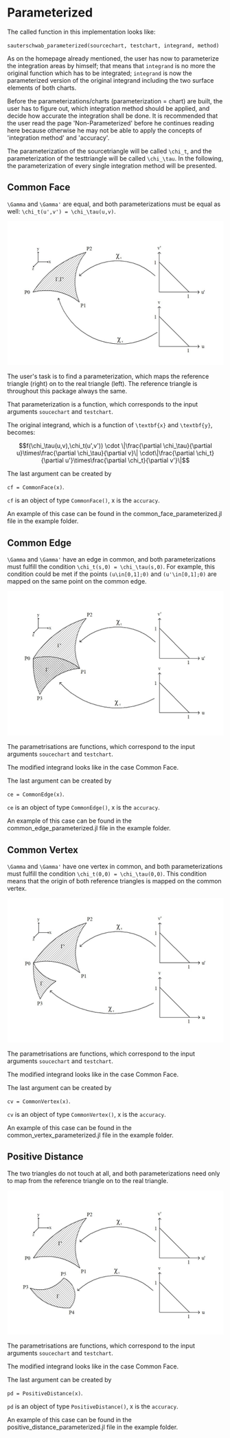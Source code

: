 # Parameterized


The called function in this implementation looks like:

`sauterschwab_parameterized(sourcechart, testchart, integrand, method)`

As on the homepage already mentioned, the user has now to parameterize the integration areas by himself; that means that `integrand` is no more the original function which has to be integrated; `integrand` is now the parameterized version of the original integrand including the two surface elements of both charts.

Before the parameterizations/charts (parameterization = chart) are built, the user has to figure out, which integration method should be applied, and decide how accurate the integration shall be done. It is recommended that the user read the page 'Non-Parameterized' before he continues reading here because otherwise he may not be able to apply the concepts of 'integration method' and 'accuracy'.

The parameterization of the sourcetriangle will be called ``\chi_t``, and the parameterization of the testtriangle will be called ``\chi_\tau``. In the following, the parameterization of every single integration method will be presented.



## Common Face

``\Gamma`` and ``\Gamma'`` are equal, and both parameterizations must be equal as well: ``\chi_t(u',v') = \chi_\tau(u,v)``.

![](assets/CommonFace.jpg)

The user's task is to find a parameterization, which maps the reference triangle (right) on to the real triangle (left). The reference triangle is throughout this package always the same.

 That parameterization is a function, which corresponds to the input arguments `soucechart` and `testchart`.

The original integrand, which is a function of ``\textbf{x}`` and ``\textbf{y}``, becomes:

```math
f(\chi_\tau(u,v),\chi_t(u',v')) \cdot \|\frac{\partial \chi_\tau}{\partial u}\times\frac{\partial \chi_\tau}{\partial v}\| \cdot\|\frac{\partial \chi_t}{\partial u'}\times\frac{\partial \chi_t}{\partial v'}\|
```

The last argument can be created by

`cf = CommonFace(x)`.

`cf` is an object of type `CommonFace()`, x is the `accuracy`.

An example of this case can be found in the common_face_parameterized.jl file in the example folder.



## Common Edge

``\Gamma`` and ``\Gamma'`` have an edge in common, and both parameterizations must fulfill the condition ``\chi_t(s,0) = \chi_\tau(s,0)``. For example, this condition could be met if the points ``(u\in[0,1];0)`` and ``(u'\in[0,1];0)`` are mapped on the same point on the common edge.

![](assets/CommonEdge.jpg)

The parametrisations are functions, which correspond to the input arguments `soucechart` and `testchart`.

The modified integrand looks like in the case Common Face.

The last argument can be created by

`ce = CommonEdge(x)`.

`ce` is an object of type `CommonEdge()`, x is the `accuracy`.

An example of this case can be found in the common_edge_parameterized.jl file in the example folder.



## Common Vertex

``\Gamma`` and ``\Gamma'`` have one vertex in common, and both parameterizations must fulfill the condition ``\chi_t(0,0) = \chi_\tau(0,0)``. This condition means that the origin of both reference triangles is mapped on the common vertex.

![](assets/CommonVertex.jpg)

The parametrisations are functions, which correspond to the input arguments `soucechart` and `testchart`.

The modified integrand looks like in the case Common Face.

The last argument can be created by

`cv = CommonVertex(x)`.

`cv` is an object of type `CommonVertex()`, x is the `accuracy`.

An example of this case can be found in the common_vertex_parameterized.jl file in the example folder.



## Positive Distance

The two triangles do not touch at all, and both parameterizations need only to map from the reference triangle on to the real triangle.

![](assets/PositiveDistance.jpg)

The parametrisations are functions, which correspond to the input arguments `soucechart` and `testchart`.

The modified integrand looks like in the case Common Face.

The last argument can be created by

`pd = PositiveDistance(x)`.

`pd` is an object of type `PositiveDistance()`, x is the `accuracy`.

An example of this case can be found in the positive_distance_parameterized.jl file in the example folder.
